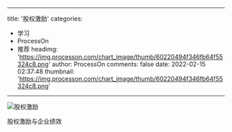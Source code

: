 
---
title: '股权激励'
categories: 
 - 学习
 - ProcessOn
 - 推荐
headimg: 'https://img.processon.com/chart_image/thumb/60220494f346fb64f55324c8.png'
author: ProcessOn
comments: false
date: 2022-02-15 02:37:48
thumbnail: 'https://img.processon.com/chart_image/thumb/60220494f346fb64f55324c8.png'
---

<div>   
<img class="thumb" alt="股权激励" src="https://img.processon.com/chart_image/thumb/60220494f346fb64f55324c8.png" referrerpolicy="no-referrer">
<p>股权激励与企业绩效</p>  
</div>
            
